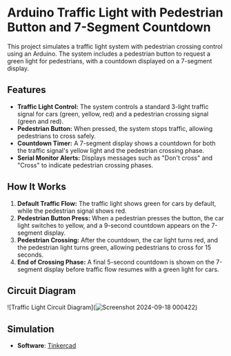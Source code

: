 # Arduino Traffic Light with Pedestrian Button and 7-Segment Countdown

This project simulates a traffic light system with pedestrian crossing control using an Arduino. The system includes a pedestrian button to request a green light for pedestrians, with a countdown displayed on a 7-segment display.


## Features
- **Traffic Light Control:** The system controls a standard 3-light traffic signal for cars (green, yellow, red) and a pedestrian crossing signal (green and red).
- **Pedestrian Button:** When pressed, the system stops traffic, allowing pedestrians to cross safely.
- **Countdown Timer:** A 7-segment display shows a countdown for both the traffic signal's yellow light and the pedestrian crossing phase.
- **Serial Monitor Alerts:** Displays messages such as "Don't cross" and "Cross" to indicate pedestrian crossing phases.

## How It Works
1. **Default Traffic Flow:** The traffic light shows green for cars by default, while the pedestrian signal shows red.
2. **Pedestrian Button Press:** When a pedestrian presses the button, the car light switches to yellow, and a 9-second countdown appears on the 7-segment display.
3. **Pedestrian Crossing:** After the countdown, the car light turns red, and the pedestrian light turns green, allowing pedestrians to cross for 15 seconds.
4. **End of Crossing Phase:** A final 5-second countdown is shown on the 7-segment display before traffic flow resumes with a green light for cars.

## Circuit Diagram

![Traffic Light Circuit Diagram](![Screenshot 2024-09-18 000422](https://github.com/user-attachments/assets/f58a0ab6-cdef-4a61-93f5-971469253771))


## Simulation

- **Software**: [Tinkercad](![https://www.tinkercad.com/](https://www.tinkercad.com/things/6GuXBEefT8O-traffic-lights-with-pedestrian-button/editel?sharecode=5EhVTKDGJFsXZb8ncYfjbS_j5A7uZReOxDUoz8heqfU)) 

